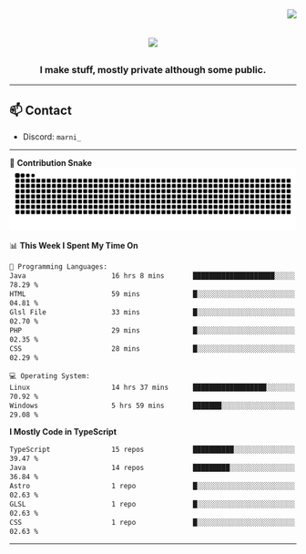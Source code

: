 <img align="right" src="https://komarev.com/ghpvc/?username=itzmarni&label=Profile%20views&color=0e75b6&style=flat">

<h1 align="center">
  <a href="https://git.io/typing-svg">
    <img src="https://readme-typing-svg.herokuapp.com/?lines=Hi+👋,+I'm+Marni!;&center=true&size=30">
  </a>
</h1>
<h3 align="center">I make stuff, mostly private although some public.</h3>

---

## 📫 Contact

- Discord: `marni_`

---

🐍 **Contribution Snake**
<picture>
  <source media="(prefers-color-scheme: dark)" srcset="https://github.com/ItzMarni/ItzMarni/blob/output/github-contribution-grid-snake-dark.svg" />
  <source media="(prefers-color-scheme: light)" srcset="https://github.com/ItzMarni/ItzMarni/blob/output/github-contribution-grid-snake.svg" />
  <img alt="github-snake" src="https://github.com/ItzMarni/ItzMarni/blob/output/github-contribution-grid-snake-dark.svg" />
</picture>

<!--START_SECTION:waka-->
📊 **This Week I Spent My Time On** 

```text
💬 Programming Languages: 
Java                     16 hrs 8 mins       ████████████████████░░░░░   78.29 % 
HTML                     59 mins             █░░░░░░░░░░░░░░░░░░░░░░░░   04.81 % 
Glsl File                33 mins             █░░░░░░░░░░░░░░░░░░░░░░░░   02.70 % 
PHP                      29 mins             █░░░░░░░░░░░░░░░░░░░░░░░░   02.35 % 
CSS                      28 mins             █░░░░░░░░░░░░░░░░░░░░░░░░   02.29 % 

💻 Operating System: 
Linux                    14 hrs 37 mins      ██████████████████░░░░░░░   70.92 % 
Windows                  5 hrs 59 mins       ███████░░░░░░░░░░░░░░░░░░   29.08 % 
```

**I Mostly Code in TypeScript** 

```text
TypeScript               15 repos            ██████████░░░░░░░░░░░░░░░   39.47 % 
Java                     14 repos            █████████░░░░░░░░░░░░░░░░   36.84 % 
Astro                    1 repo              █░░░░░░░░░░░░░░░░░░░░░░░░   02.63 % 
GLSL                     1 repo              █░░░░░░░░░░░░░░░░░░░░░░░░   02.63 % 
CSS                      1 repo              █░░░░░░░░░░░░░░░░░░░░░░░░   02.63 % 
```




<!--END_SECTION:waka-->

-------
